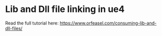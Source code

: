 # Lib and Dll file linking in ue4

Read the full tutorial here: https://www.orfeasel.com/consuming-lib-and-dll-files/